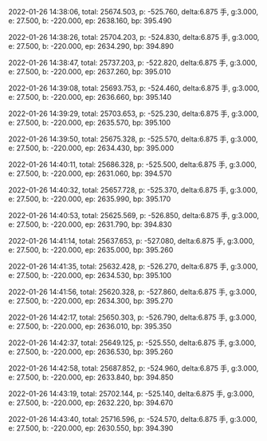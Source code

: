 2022-01-26 14:38:06, total: 25674.503, p: -525.760, delta:6.875 手, g:3.000, e: 27.500, b: -220.000, ep: 2638.160, bp: 395.490

2022-01-26 14:38:26, total: 25704.203, p: -524.830, delta:6.875 手, g:3.000, e: 27.500, b: -220.000, ep: 2634.290, bp: 394.890

2022-01-26 14:38:47, total: 25737.203, p: -522.820, delta:6.875 手, g:3.000, e: 27.500, b: -220.000, ep: 2637.260, bp: 395.010

2022-01-26 14:39:08, total: 25693.753, p: -524.460, delta:6.875 手, g:3.000, e: 27.500, b: -220.000, ep: 2636.660, bp: 395.140

2022-01-26 14:39:29, total: 25703.653, p: -525.230, delta:6.875 手, g:3.000, e: 27.500, b: -220.000, ep: 2635.570, bp: 395.100

2022-01-26 14:39:50, total: 25675.328, p: -525.570, delta:6.875 手, g:3.000, e: 27.500, b: -220.000, ep: 2634.430, bp: 395.000

2022-01-26 14:40:11, total: 25686.328, p: -525.500, delta:6.875 手, g:3.000, e: 27.500, b: -220.000, ep: 2631.060, bp: 394.570

2022-01-26 14:40:32, total: 25657.728, p: -525.370, delta:6.875 手, g:3.000, e: 27.500, b: -220.000, ep: 2635.990, bp: 395.170

2022-01-26 14:40:53, total: 25625.569, p: -526.850, delta:6.875 手, g:3.000, e: 27.500, b: -220.000, ep: 2631.790, bp: 394.830

2022-01-26 14:41:14, total: 25637.653, p: -527.080, delta:6.875 手, g:3.000, e: 27.500, b: -220.000, ep: 2635.000, bp: 395.260

2022-01-26 14:41:35, total: 25632.428, p: -526.270, delta:6.875 手, g:3.000, e: 27.500, b: -220.000, ep: 2634.530, bp: 395.100

2022-01-26 14:41:56, total: 25620.328, p: -527.860, delta:6.875 手, g:3.000, e: 27.500, b: -220.000, ep: 2634.300, bp: 395.270

2022-01-26 14:42:17, total: 25650.303, p: -526.790, delta:6.875 手, g:3.000, e: 27.500, b: -220.000, ep: 2636.010, bp: 395.350

2022-01-26 14:42:37, total: 25649.125, p: -525.550, delta:6.875 手, g:3.000, e: 27.500, b: -220.000, ep: 2636.530, bp: 395.260

2022-01-26 14:42:58, total: 25687.852, p: -524.960, delta:6.875 手, g:3.000, e: 27.500, b: -220.000, ep: 2633.840, bp: 394.850

2022-01-26 14:43:19, total: 25702.144, p: -525.140, delta:6.875 手, g:3.000, e: 27.500, b: -220.000, ep: 2632.220, bp: 394.670

2022-01-26 14:43:40, total: 25716.596, p: -524.570, delta:6.875 手, g:3.000, e: 27.500, b: -220.000, ep: 2630.550, bp: 394.390